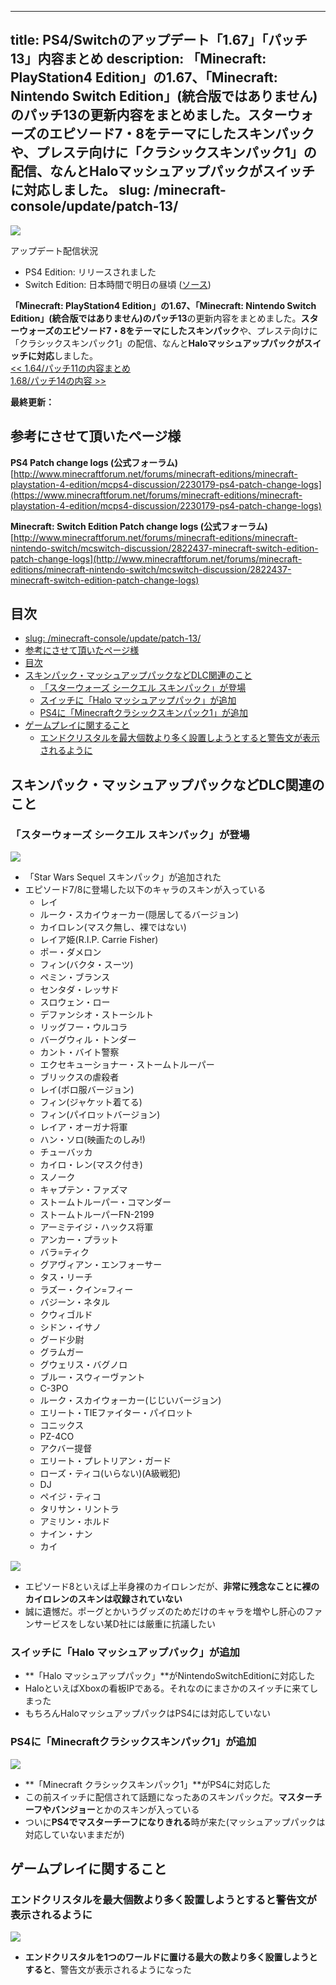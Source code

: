 
---
title: PS4/Switchのアップデート「1.67」「パッチ13」内容まとめ
description: 「Minecraft: PlayStation4 Edition」の1.67、「Minecraft: Nintendo Switch Edition」(統合版ではありません)のパッチ13の更新内容をまとめました。スターウォーズのエピソード7・8をテーマにしたスキンパックや、プレステ向けに「クラシックスキンパック1」の配信、なんとHaloマッシュアップパックがスイッチに対応しました。
slug: /minecraft-console/update/patch-13/
---

![](https://cdn-ak.f.st-hatena.com/images/fotolife/s/sasigume/20210208/20210208090021.png)

アップデート配信状況

*   PS4 Edition: リリースされました
*   Switch Edition: 日本時間で明日の昼頃 ([ソース](https://twitter.com/4JStudios/status/978557739768139778))

**「Minecraft: PlayStation4 Edition」の1.67、「Minecraft: Nintendo Switch Edition」(統合版ではありません)のパッチ13**の更新内容をまとめました。**スターウォーズのエピソード7・8をテーマにしたスキンパック**や、プレステ向けに「クラシックスキンパック1」の配信、なんと**Haloマッシュアップパックがスイッチに対応**しました。  
[<< 1.64/パッチ11の内容まとめ](https://www.napoan.com/ps4-switch-164-patch11/)  
[1.68/パッチ14の内容 >>](https://www.napoan.com/ff-15-skin-pack/)

**最終更新：**

## 参考にさせて頂いたページ様

**PS4 Patch change logs (公式フォーラム)**  
[http://www.minecraftforum.net/forums/minecraft-editions/minecraft-playstation-4-edition/mcps4-discussion/2230179-ps4-patch-change-logs](https://www.minecraftforum.net/forums/minecraft-editions/minecraft-playstation-4-edition/mcps4-discussion/2230179-ps4-patch-change-logs)

**Minecraft: Switch Edition Patch change logs (公式フォーラム)**  
[http://www.minecraftforum.net/forums/minecraft-editions/minecraft-nintendo-switch/mcswitch-discussion/2822437-minecraft-switch-edition-patch-change-logs](http://www.minecraftforum.net/forums/minecraft-editions/minecraft-nintendo-switch/mcswitch-discussion/2822437-minecraft-switch-edition-patch-change-logs)

## 目次

- [slug: /minecraft-console/update/patch-13/](#slug-minecraft-consoleupdatepatch-13)
- [参考にさせて頂いたページ様](#参考にさせて頂いたページ様)
- [目次](#目次)
- [スキンパック・マッシュアップパックなどDLC関連のこと](#スキンパックマッシュアップパックなどdlc関連のこと)
  - [「スターウォーズ シークエル スキンパック」が登場](#スターウォーズ-シークエル-スキンパックが登場)
  - [スイッチに「Halo マッシュアップパック」が追加](#スイッチにhalo-マッシュアップパックが追加)
  - [PS4に「Minecraftクラシックスキンパック1」が追加](#ps4にminecraftクラシックスキンパック1が追加)
- [ゲームプレイに関すること](#ゲームプレイに関すること)
  - [エンドクリスタルを最大個数より多く設置しようとすると警告文が表示されるように](#エンドクリスタルを最大個数より多く設置しようとすると警告文が表示されるように)

## スキンパック・マッシュアップパックなどDLC関連のこと

### 「スターウォーズ シークエル スキンパック」が登場

![](https://cdn-ak.f.st-hatena.com/images/fotolife/s/sasigume/20210208/20210208103629.jpg)

*   「Star Wars Sequel スキンパック」が追加された
*   エピソード7/8に登場した以下のキャラのスキンが入っている
    *   レイ
    *   ルーク・スカイウォーカー(隠居してるバージョン)
    *   カイロレン(マスク無し、裸ではない)
    *   レイア姫(R.I.P. Carrie Fisher)
    *   ポー・ダメロン
    *   フィン(バクタ・スーツ)
    *   ペミン・ブランス
    *   センタダ・レッサド
    *   スロウェン・ロー
    *   デファンシオ・ストーシルト
    *   リッグフー・ウルコラ
    *   バーグウィル・トンダー
    *   カント・バイト警察
    *   エクセキューショナー・ストームトルーパー
    *   ブリックスの虐殺者
    *   レイ(ボロ服バージョン)
    *   フィン(ジャケット着てる)
    *   フィン(パイロットバージョン)
    *   レイア・オーガナ将軍
    *   ハン・ソロ(映画たのしみ!)
    *   チューバッカ
    *   カイロ・レン(マスク付き)
    *   スノーク
    *   キャプテン・ファズマ
    *   ストームトルーパー・コマンダー
    *   ストームトルーパーFN-2199
    *   アーミテイジ・ハックス将軍
    *   アンカー・プラット
    *   バラ=ティク
    *   グアヴィアン・エンフォーサー
    *   タス・リーチ
    *   ラズー・クイン=フィー
    *   バジーン・ネタル
    *   クウィゴルド
    *   シドン・イサノ
    *   グード少尉
    *   グラムガー
    *   グウェリス・バグノロ
    *   ブルー・スウィーヴァント
    *   C-3PO
    *   ルーク・スカイウォーカー(じじいバージョン)
    *   エリート・TIEファイター・パイロット
    *   コニックス
    *   PZ-4CO
    *   アクバー提督
    *   エリート・プレトリアン・ガード
    *   ローズ・ティコ(いらない)(A級戦犯)
    *   DJ
    *   ペイジ・ティコ
    *   タリサン・リントラ
    *   アミリン・ホルド
    *   ナイン・ナン
    *   カイ

![](https://cdn-ak.f.st-hatena.com/images/fotolife/s/sasigume/20210208/20210208124426.jpg)

*   エピソード8といえば上半身裸のカイロレンだが、**非常に残念なことに裸のカイロレンのスキンは収録されていない**
*   誠に遺憾だ。ポーグとかいうグッズのためだけのキャラを増やし肝心のファンサービスをしない某D社には厳重に抗議したい

### スイッチに「Halo マッシュアップパック」が追加

*   **「Halo マッシュアップパック」**がNintendoSwitchEditionに対応した
*   HaloといえばXboxの看板IPである。それなのにまさかのスイッチに来てしまった
*   もちろんHaloマッシュアップパックはPS4には対応していない

### PS4に「Minecraftクラシックスキンパック1」が追加

![](https://cdn-ak.f.st-hatena.com/images/fotolife/s/sasigume/20210208/20210208123133.jpg)

*   **「Minecraft クラシックスキンパック1」**がPS4に対応した
*   この前スイッチに配信されて話題になったあのスキンパックだ。**マスターチーフやバンジョー**とかのスキンが入っている
*   ついに**PS4でマスターチーフになりきれる**時が来た(マッシュアップパックは対応していないままだが)

## ゲームプレイに関すること

### エンドクリスタルを最大個数より多く設置しようとすると警告文が表示されるように

![](https://cdn-ak.f.st-hatena.com/images/fotolife/s/sasigume/20210208/20210208105845.jpg)

*   **エンドクリスタルを1つのワールドに置ける最大の数より多く設置しようとすると**、警告文が表示されるようになった

